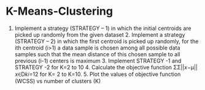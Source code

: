 # K-Means-Clustering
1. Implement a strategy (STRATEGY – 1) in which the initial centroids are picked up randomly from the given dataset 2. Implement a strategy (STRATEGY – 2) in which the first centroid is picked up randomly, for the ith centroid (i>1) a data sample is chosen among all possible data samples such that the mean distance of this chosen sample to all previous (i-1) centers is maximum 3. Implement STRATEGY -1 and STRATEGY -2 for K=2 to 10 4. Calculate the objective function ΣΣ||𝑥−μ||𝑥∈D𝑘𝑖=12 for K= 2 to K=10. 5. Plot the values of objective function (WCSS) vs number of clusters (K)
